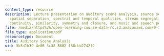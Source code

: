 ```yaml
---
content_type: resource
description: Lecture presentation on auditory scene analysis, source segregation,
  spatial separation, spectral and temporal qualities, stream segregation, proximity,
  continuity, similarity, symmetry and closure, and music and speech perception,
file: /media/https%3A/open-learning-course-data-rc.s3.amazonaws.com/9-35-sensation-and-perception-spring-2009/3b5d1b394e863c388802f38cbb2742f2_MIT9_35s09_lec01_auditory.pdf
file_type: application/pdf
resourcetype: Document
title: Auditory Scene Analysis
uid: 3b5d1b39-4e86-3c38-8802-f38cbb2742f2
---
```

